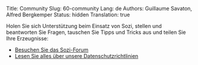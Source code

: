 Title: Community
Slug: 60-community
Lang: de
Authors: Guillaume Savaton, Alfred Bergkemper
Status: hidden
Translation: true

Holen Sie sich Unterstützung beim Einsatz von Sozi, stellen und beantworten Sie Fragen, 
tauschen Sie Tipps und Tricks aus und teilen Sie Ihre Erzeugnisse:

* [Besuchen Sie das Sozi-Forum](/community)
* [Lesen Sie alles über unsere Datenschutzrichtlinien](|filename|privacy.md)
